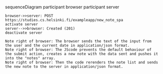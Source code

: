 sequenceDiagram
    participant browser
    participant server

    browser->>server: POST https://studies.cs.helsinki.fi/exampleapp/new_note_spa
	activate server
	server-->>browser: Created (201)
	deactivate server

	Note right of browser: The browser sends the text of the input from the user and the current date in application/json format. 
    Note right of browser: The JScode prevents the default behaviour of the submit action, creates a new note with the data sent and pushes it into the "notes" array.
    Note right of browser: Then the code rerenders the note list and sends the new note to the server in application/json format.